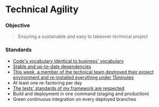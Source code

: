 # Technical Agility

### Objective
> Ensuring a sustainable and easy to takeover technical project

### Standards
- [Code's vocabulary identical to business' vocabulary](/project-standards/technical-agility/code-vocabulary-identical-business-vocabulary.s.md)
- [Stable and up-to-date dependencies](/project-standards/technical-agility/up-to-date-dependencies.s.md)
- [This week, a member of the technical team destroyed their project environment and re-installed everything under 15minutes](/project-standards/technical-agility/under-15-minutes-project-installation.s.md)
- At least one re-factoring per day
- [The tests' standards of my framework are respected](/project-standards/technical-agility/react-native-test.s.md)
- Build and deployment in one command (staging and production)
- Green continuous integration on every deployed branches
